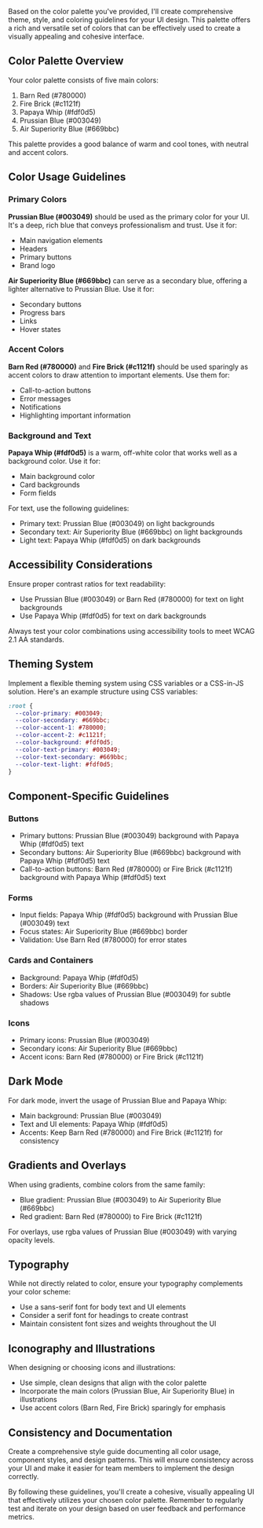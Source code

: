 Based on the color palette you've provided, I'll create comprehensive theme, style, and coloring guidelines for your UI design. This palette offers a rich and versatile set of colors that can be effectively used to create a visually appealing and cohesive interface.

## Color Palette Overview

Your color palette consists of five main colors:

1. Barn Red (#780000)
2. Fire Brick (#c1121f)
3. Papaya Whip (#fdf0d5)
4. Prussian Blue (#003049)
5. Air Superiority Blue (#669bbc)

This palette provides a good balance of warm and cool tones, with neutral and accent colors.

## Color Usage Guidelines

### Primary Colors

**Prussian Blue (#003049)** should be used as the primary color for your UI. It's a deep, rich blue that conveys professionalism and trust. Use it for:

- Main navigation elements
- Headers
- Primary buttons
- Brand logo

**Air Superiority Blue (#669bbc)** can serve as a secondary blue, offering a lighter alternative to Prussian Blue. Use it for:

- Secondary buttons
- Progress bars
- Links
- Hover states

### Accent Colors

**Barn Red (#780000)** and **Fire Brick (#c1121f)** should be used sparingly as accent colors to draw attention to important elements. Use them for:

- Call-to-action buttons
- Error messages
- Notifications
- Highlighting important information

### Background and Text

**Papaya Whip (#fdf0d5)** is a warm, off-white color that works well as a background color. Use it for:

- Main background color
- Card backgrounds
- Form fields

For text, use the following guidelines:

- Primary text: Prussian Blue (#003049) on light backgrounds
- Secondary text: Air Superiority Blue (#669bbc) on light backgrounds
- Light text: Papaya Whip (#fdf0d5) on dark backgrounds

## Accessibility Considerations

Ensure proper contrast ratios for text readability:

- Use Prussian Blue (#003049) or Barn Red (#780000) for text on light backgrounds
- Use Papaya Whip (#fdf0d5) for text on dark backgrounds

Always test your color combinations using accessibility tools to meet WCAG 2.1 AA standards.

## Theming System

Implement a flexible theming system using CSS variables or a CSS-in-JS solution. Here's an example structure using CSS variables:

```css
:root {
  --color-primary: #003049;
  --color-secondary: #669bbc;
  --color-accent-1: #780000;
  --color-accent-2: #c1121f;
  --color-background: #fdf0d5;
  --color-text-primary: #003049;
  --color-text-secondary: #669bbc;
  --color-text-light: #fdf0d5;
}
```

## Component-Specific Guidelines

### Buttons

- Primary buttons: Prussian Blue (#003049) background with Papaya Whip (#fdf0d5) text
- Secondary buttons: Air Superiority Blue (#669bbc) background with Papaya Whip (#fdf0d5) text
- Call-to-action buttons: Barn Red (#780000) or Fire Brick (#c1121f) background with Papaya Whip (#fdf0d5) text

### Forms

- Input fields: Papaya Whip (#fdf0d5) background with Prussian Blue (#003049) text
- Focus states: Air Superiority Blue (#669bbc) border
- Validation: Use Barn Red (#780000) for error states

### Cards and Containers

- Background: Papaya Whip (#fdf0d5)
- Borders: Air Superiority Blue (#669bbc)
- Shadows: Use rgba values of Prussian Blue (#003049) for subtle shadows

### Icons

- Primary icons: Prussian Blue (#003049)
- Secondary icons: Air Superiority Blue (#669bbc)
- Accent icons: Barn Red (#780000) or Fire Brick (#c1121f)

## Dark Mode

For dark mode, invert the usage of Prussian Blue and Papaya Whip:

- Main background: Prussian Blue (#003049)
- Text and UI elements: Papaya Whip (#fdf0d5)
- Accents: Keep Barn Red (#780000) and Fire Brick (#c1121f) for consistency

## Gradients and Overlays

When using gradients, combine colors from the same family:

- Blue gradient: Prussian Blue (#003049) to Air Superiority Blue (#669bbc)
- Red gradient: Barn Red (#780000) to Fire Brick (#c1121f)

For overlays, use rgba values of Prussian Blue (#003049) with varying opacity levels.

## Typography

While not directly related to color, ensure your typography complements your color scheme:

- Use a sans-serif font for body text and UI elements
- Consider a serif font for headings to create contrast
- Maintain consistent font sizes and weights throughout the UI

## Iconography and Illustrations

When designing or choosing icons and illustrations:

- Use simple, clean designs that align with the color palette
- Incorporate the main colors (Prussian Blue, Air Superiority Blue) in illustrations
- Use accent colors (Barn Red, Fire Brick) sparingly for emphasis

## Consistency and Documentation

Create a comprehensive style guide documenting all color usage, component styles, and design patterns. This will ensure consistency across your UI and make it easier for team members to implement the design correctly.

By following these guidelines, you'll create a cohesive, visually appealing UI that effectively utilizes your chosen color palette. Remember to regularly test and iterate on your design based on user feedback and performance metrics.